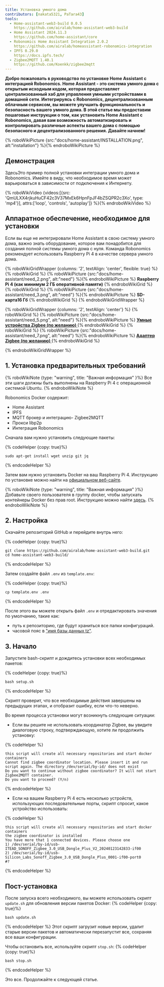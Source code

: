 ```yaml
---
title: Установка умного дома
contributors: [nakata5321, PaTara43]
tools:
  - Home-assistant-web3-build 0.0.5
    https://github.com/airalab/home-assistant-web3-build
  - Home Assistant 2024.11.3
    https://github.com/home-assistant/core
  - Robonomics Home Assistant Integration 2.0.2
    https://github.com/airalab/homeassistant-robonomics-integration
  - IPFS 0.29.0
    https://docs.ipfs.tech/
  - Zigbee2MQTT 1.40.1
    https://github.com/Koenkk/zigbee2mqtt
---
```


**Добро пожаловать в руководство по установке Home Assistant с интеграцией Robonomics. Home Assistant - это система умного дома с открытым исходным кодом, которая предоставляет централизованный хаб для управления умными устройствами в домашней сети. Интегрируясь с Robonomics, децентрализованным облачным сервисом, вы можете улучшить функциональность и безопасность вашего умного дома. В этой статье мы предоставим пошаговые инструкции о том, как установить Home Assistant с Robonomics, давая вам возможность автоматизировать и контролировать различные аспекты вашего дома с помощью безопасного и децентрализованного решения. Давайте начнем!**

{% roboWikiPicture {src:"docs/home-assistant/INSTALLATION.png", alt:"installation"} %}{% endroboWikiPicture %}

## Демонстрация

ЗдесьЭто пример полной установки интеграции умного дома и Robonomics. Имейте в виду, что необходимое время может варьироваться в зависимости от подключения к Интернету.

{% roboWikiVideo {videos:[{src: 'QmULXX4rjkuHuCF42c3V37MxEk6HpnFpJF4bZSQPR2c3Xo', type: 'mp4'}], attrs:['loop', 'controls', 'autoplay']} %}{% endroboWikiVideo %}

## Аппаратное обеспечение, необходимое для установки

Если вы еще не интегрировали Home Assistant в свою систему умного дома, важно знать оборудование, которое вам понадобится для создания полной системы умного дома с нуля. Команда Robonomics рекомендует использовать Raspberry Pi 4 в качестве сервера умного дома.

{% roboWikiGridWrapper {columns: '2', textAlign: 'center', flexible: true} %}
	{% roboWikiGrid %} {% roboWikiPicture {src:"docs/home-assistant/need_2.png", alt:"need"} %}{% endroboWikiPicture %}
	<b>Raspberry Pi 4 (как минимум 2 ГБ оперативной памяти)</b>
	{% endroboWikiGrid %}
	{% roboWikiGrid %} 	{% roboWikiPicture {src:"docs/home-assistant/need_3.png", alt:"need"} %}{% endroboWikiPicture %}
	<b>SD-карта16 Гб</b> {% endroboWikiGrid %}
{% endroboWikiGridWrapper %}

{% roboWikiGridWrapper {columns: '2', textAlign: 'center'} %}
    {% roboWikiGrid %} {% roboWikiPicture {src:"docs/home-assistant/need_5.png", alt:"need"} %}{% endroboWikiPicture %}
     <a href="https://www.zigbee2mqtt.io/supported-devices/" target="_blank"> <b> Умные устройства Zigbee (по желанию) </b> </a>  {% endroboWikiGrid %}
    {% roboWikiGrid %}     {% roboWikiPicture {src:"docs/home-assistant/need_7.png", alt:"need"} %}{% endroboWikiPicture %}
    <a href="https://www.zigbee2mqtt.io/information/supported_adapters.html" target="_blank"> <b> Адаптер Zigbee (по желанию) </b> </a>  {% endroboWikiGrid %}
    
{% endroboWikiGridWrapper %}


## 1. Установка предварительных требований


{% roboWikiNote {type: "warning", title: "Важная информация" }%} Все эти шаги должны быть выполнены на Raspberry Pi 4 с операционной системой Ubuntu. {% endroboWikiNote %}

Robonomics Docker содержит:
- Home Assistant
- IPFS
- MQTT брокер и интеграцию- Zigbee2MQTT
- Прокси libp2p
- Интеграция Robonomics

Сначала вам нужно установить следующие пакеты:


{% codeHelper {copy: true}%}

```
sudo apt-get install wget unzip git jq
```

{% endcodeHelper %}

Затем вам нужно установить Docker на ваш Raspberry Pi 4. Инструкцию по установке можно найти на [официальном веб-сайте](https://docs.docker.com/engine/install/).

{% roboWikiNote {type: "warning", title: "Важная информация" }%} Добавьте своего пользователя в группу docker, чтобы запускать контейнеры Docker без прав root. Инструкцию можно найти [здесь](https://docs.docker.com/engine/install/linux-postinstall/). {% endroboWikiNote %}

## 2. Настройка

Скачайте репозиторий GitHub и перейдите внутрь него:


{% codeHelper {copy: true}%}

```
git clone https://github.com/airalab/home-assistant-web3-build.git
cd home-assistant-web3-build/
```

{% endcodeHelper %}

Затем создайте файл `.env` из `template.env`:


{% codeHelper {copy: true}%}

```
cp template.env .env
```

{% endcodeHelper %}

После этого вы можете открыть файл `.env` и отредактировать значения по умолчанию, такие как:
- путь к репозиторию, где будут храниться все папки конфигураций.
- часовой пояс в ["имя базы данных tz"](https://en.wikipedia.org/wiki/List_of_t_database_time_zones).

## 3. Начало

Запустите bash-скрипт и дождитесь установки всех необходимых пакетов:

{% codeHelper {copy: true}%}

```
bash setup.sh
```

{% endcodeHelper %}

Скрипт проверит, что все необходимые действия завершены на предыдущих этапах, и отобразит ошибку, если что-то неверно.

Во время процесса установки могут возникнуть следующие ситуации:
- Если вы решите не использовать координатор Zigbee, вы увидите диалоговую строку, подтверждающую, хотите ли продолжить установку:

{% codeHelper %}

```
this script will create all necessary repositories and start docker containers
Cannot find zigbee coordinator location. Please insert it and run script again. The directory /dev/serial/by-id/ does not exist
Do you want to continue without zigbee coordinator? It will not start Zigbee2MQTT container.
Do you want to proceed? (Y/n)
```

{% endcodeHelper %}


- Если на вашем Raspberry Pi 4 есть несколько устройств, использующих последовательные порты, скрипт спросит, какое устройство использовать:

{% codeHelper %}

```
this script will create all necessary repositories and start docker containers
the zigbee coordinator is installed
You have more that 1 connected devices. Please choose one
1) /dev/serial/by-id/usb-ITEAD_SONOFF_Zigbee_3.0_USB_Dongle_Plus_V2_20240123142833-if00
2) /dev/serial/by-id/usb-Silicon_Labs_Sonoff_Zigbee_3.0_USB_Dongle_Plus_0001-if00-port0
#?
```

{% endcodeHelper %}

## Пост-установка

После запуска всего необходимого, вы можете использовать скрипт `update.sh` для обновления версии пакетов Docker:
{% codeHelper {copy: true}%}

```
bash update.sh
```

{% endcodeHelper %} 
Этот скрипт загрузит новые версии, удалит старые версии пакетов и автоматически перезапустит все, сохраняя все ваши конфигурации.

Чтобы остановить все, используйте скрипт `stop.sh`:
{% codeHelper {copy: true}%}

```
bash stop.sh
```

{% endcodeHelper %}

Это все. Продолжайте к следующей статье.